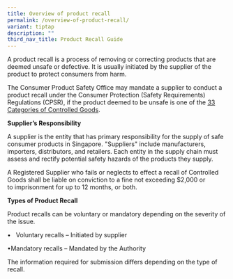 ```yaml
---
title: Overview of product recall
permalink: /overview-of-product-recall/
variant: tiptap
description: ""
third_nav_title: Product Recall Guide
---
```

<p>A product recall is a process of removing or correcting products that
are deemed unsafe or defective. It is usually initiated by the supplier
of the product to protect consumers from harm.</p>
<p></p>
<p>The Consumer Product Safety Office may mandate a supplier to conduct a
product recall under the Consumer Protection (Safety Requirements) Regulations
(CPSR), if the product deemed to be unsafe is one of the <a href="https://www.consumerproductsafety.gov.sg/suppliers/cpsr/list-of-controlled-goods/" rel="noopener noreferrer nofollow" target="_blank">33 Categories of Controlled Goods</a>.</p>
<p></p>
<p><strong>Supplier’s Responsibility</strong>
</p>
<p>A supplier is the entity that has primary responsibility for the supply
of safe consumer products in Singapore. "Suppliers" include manufacturers,
importers, distributors, and retailers. Each entity in the supply chain
must assess and rectify potential safety hazards of the products they supply.</p>
<p>A Registered Supplier who fails or neglects to effect a recall of Controlled
Goods shall be liable on conviction to a fine not exceeding $2,000 or to&nbsp;imprisonment
for up to 12 months, or both.</p>
<p></p>
<p><strong>Types of Product Recall</strong>
</p>
<p>Product recalls can be voluntary or mandatory depending on the severity
of the issue.</p>
<p>•&nbsp;&nbsp; Voluntary recalls – Initiated by supplier</p>
<p>•Mandatory recalls – Mandated by the Authority</p>
<p>The information required for submission differs depending on the type
of recall.</p>